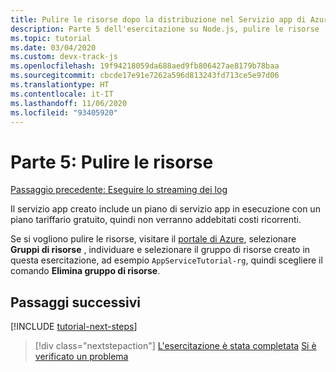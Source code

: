 ```yaml
---
title: Pulire le risorse dopo la distribuzione nel Servizio app di Azure in Visual Studio Code
description: Parte 5 dell'esercitazione su Node.js, pulire le risorse
ms.topic: tutorial
ms.date: 03/04/2020
ms.custom: devx-track-js
ms.openlocfilehash: 19f94218059da688aed9fb806427ae8179b78baa
ms.sourcegitcommit: cbcde17e91e7262a596d813243fd713ce5e97d06
ms.translationtype: HT
ms.contentlocale: it-IT
ms.lasthandoff: 11/06/2020
ms.locfileid: "93405920"
---
```

# <a name="part-5-clean-up-resources"></a>Parte 5: Pulire le risorse

[Passaggio precedente: Eseguire lo streaming dei log](tutorial-vscode-azure-app-service-node-04.md)

Il servizio app creato include un piano di servizio app in esecuzione con un piano tariffario gratuito, quindi non verranno addebitati costi ricorrenti.

Se si vogliono pulire le risorse, visitare il [portale di Azure](https://portal.azure.com), selezionare **Gruppi di risorse** , individuare e selezionare il gruppo di risorse creato in questa esercitazione, ad esempio `AppServiceTutorial-rg`, quindi scegliere il comando **Elimina gruppo di risorse**.

## <a name="next-steps"></a>Passaggi successivi

[!INCLUDE [tutorial-next-steps](includes/tutorial-next-steps.md)]

> [!div class="nextstepaction"]
> [L'esercitazione è stata completata](./how-to/deploy-web-app.md) [Si è verificato un problema](https://www.research.net/r/PWZWZ52?tutorial=node-deployment-azureappservice&step=clean-up-resources)